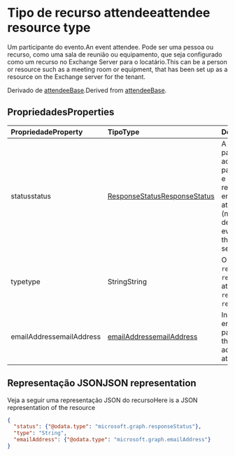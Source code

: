 # <a name="attendee-resource-type"></a><span data-ttu-id="37eed-101">Tipo de recurso attendee</span><span class="sxs-lookup"><span data-stu-id="37eed-101">attendee resource type</span></span>

<span data-ttu-id="37eed-102">Um participante do evento.</span><span class="sxs-lookup"><span data-stu-id="37eed-102">An event attendee.</span></span> <span data-ttu-id="37eed-103">Pode ser uma pessoa ou recurso, como uma sala de reunião ou equipamento, que seja configurado como um recurso no Exchange Server para o locatário.</span><span class="sxs-lookup"><span data-stu-id="37eed-103">This can be a person or resource such as a meeting room or equipment, that has been set up as a resource on the Exchange server for the tenant.</span></span>

<span data-ttu-id="37eed-104">Derivado de [attendeeBase](attendeebase.md).</span><span class="sxs-lookup"><span data-stu-id="37eed-104">Derived from [attendeeBase](attendeebase.md).</span></span>

## <a name="properties"></a><span data-ttu-id="37eed-105">Propriedades</span><span class="sxs-lookup"><span data-stu-id="37eed-105">Properties</span></span>
| <span data-ttu-id="37eed-106">Propriedade</span><span class="sxs-lookup"><span data-stu-id="37eed-106">Property</span></span>     | <span data-ttu-id="37eed-107">Tipo</span><span class="sxs-lookup"><span data-stu-id="37eed-107">Type</span></span>   |<span data-ttu-id="37eed-108">Descrição</span><span class="sxs-lookup"><span data-stu-id="37eed-108">Description</span></span>|
|:---------------|:--------|:----------|
|<span data-ttu-id="37eed-109">status</span><span class="sxs-lookup"><span data-stu-id="37eed-109">status</span></span>|[<span data-ttu-id="37eed-110">ResponseStatus</span><span class="sxs-lookup"><span data-stu-id="37eed-110">ResponseStatus</span></span>](responsestatus.md)|<span data-ttu-id="37eed-111">A resposta do participante (nenhum, aceito, recusado, etc.) para o evento e a data e a hora em que a resposta foi enviada.</span><span class="sxs-lookup"><span data-stu-id="37eed-111">The attendee's response (none, accepted, declined, etc.) for the event and date-time that the response was sent.</span></span>|
|<span data-ttu-id="37eed-112">type</span><span class="sxs-lookup"><span data-stu-id="37eed-112">type</span></span>|<span data-ttu-id="37eed-113">String</span><span class="sxs-lookup"><span data-stu-id="37eed-113">String</span></span>|<span data-ttu-id="37eed-114">O tipo de participante: `required`, `optional` ou `resource`.</span><span class="sxs-lookup"><span data-stu-id="37eed-114">The attendee type: `required`, `optional`, `resource`.</span></span>|
|<span data-ttu-id="37eed-115">emailAddress</span><span class="sxs-lookup"><span data-stu-id="37eed-115">emailAddress</span></span>|[<span data-ttu-id="37eed-116">emailAddress</span><span class="sxs-lookup"><span data-stu-id="37eed-116">emailAddress</span></span>](emailaddress.md)|<span data-ttu-id="37eed-117">Inclui o nome e endereço SMTP do participante.</span><span class="sxs-lookup"><span data-stu-id="37eed-117">Includes the name and SMTP address of the attendee.</span></span>|

## <a name="json-representation"></a><span data-ttu-id="37eed-118">Representação JSON</span><span class="sxs-lookup"><span data-stu-id="37eed-118">JSON representation</span></span>

<span data-ttu-id="37eed-119">Veja a seguir uma representação JSON do recurso</span><span class="sxs-lookup"><span data-stu-id="37eed-119">Here is a JSON representation of the resource</span></span>

<!-- {
  "blockType": "resource",
  "optionalProperties": [

  ],
  "@odata.type": "microsoft.graph.attendee"
}-->

```json
{
  "status": {"@odata.type": "microsoft.graph.responseStatus"},
  "type": "String",
  "emailAddress": {"@odata.type": "microsoft.graph.emailAddress"}
}

```


<!-- uuid: 8fcb5dbc-d5aa-4681-8e31-b001d5168d79
2015-10-25 14:57:30 UTC -->
<!-- {
  "type": "#page.annotation",
  "description": "attendee resource",
  "keywords": "",
  "section": "documentation",
  "tocPath": ""
}-->